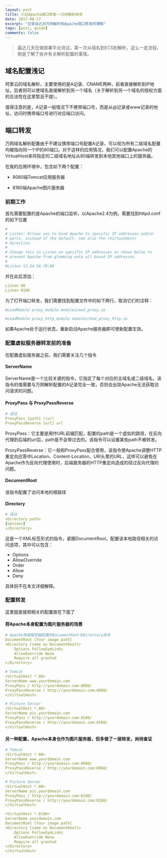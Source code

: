```yaml
---
layout: post
title: 小记Apache端口转发——万网解析初步
date: 2017-08-17
excerpt: "记录自己对万网解析和Apache端口转发的理解"
tags: [post, guide]
comments: false
---
```

> 最近几天在做部署平台测试，第一次从域名到ECS到解析，这么一走流程，倒是了解了些许有关解析配置的事情。

## 域名配置浅记

阿里云的域名解析，主要使用的是A记录、CNAME两种，前者直接解析到IP地址，后者则可以使域名直接解析到另一个域名（关于解析到另一个域名的授权方面的合法性在这里暂且不提）。

值得注意的是，A记录一般情况下不携带端口号，而是从@记录或www记录的地址，访问时携带端口号进行对应端口访问。

## 端口转发

万网域名解析配置由于不建议携带端口号配置A记录，可以视为所有二级域名配置均被指向同一个IP的80端口。对于这样的应用情况，我们可以配置Apache的VirtualHost来将指定的二级域名地址从80端转发到本地其他端口上的服务器。

在我的应用环境中，包含如下两个配置：

* 8080端Tomcat应用服务器

* 8180端Apache图片服务器

### 前期工作

首先需要配置的是Apache的端口监听，以Apache2.4为例，需要找到httpd.conf的如下位置

```yaml
#
# Listen: Allows you to bind Apache to specific IP addresses and/or
# ports, instead of the default. See also the <VirtualHost>
# directive.
#
# Change this to Listen on specific IP addresses as shown below to 
# prevent Apache from glomming onto all bound IP addresses.
#
#Listen 12.34.56.78:80
```

并在此后添加：

```yaml
Listen 80
Listen 8180
```

为了打开端口转发，我们需要找到配置文件中的如下两行，取消它们的注释：

```yaml
#LoadModule proxy_module modules/mod_proxy.so

#LoadModule proxy_http_module modules/mod_proxy_http.so
```

如果Apache处于运行状态，重新启动Apache服务器即可使新配置生效。

### 配置虚拟服务器转发前的准备

在配置虚拟服务器之前，我们需要关注几个指令

#### ServerName

ServerName是一个比较关键的指令，它指定了每个<VirtualHost>对应的主域名或二级域名，该指令的值需要与万网解析配置的A记录完全一致，否则会出现Apache无法获取访问请求的问题。

#### ProxyPass 与 ProxyPassReverse

```yaml
# 语法
ProxyPass [path] !|url
ProxyPassReverse [url] url
```

ProxyPass：它主要是用作URL前缀匹配，配置的path是一个虚拟的路径，在反向代理到后端的url后，path是不会带过去的。该指令可以设置某些path不被转发。

ProxyPassReverse：它一般和ProxyPass配合使用，该指令使Apache调整HTTP重定向应答中Location、Content-Location、URI头里的URL，这样可以避免在Apache作为反向代理使用时，后端服务器的HTTP重定向造成的绕过反向代理的问题。

#### DocumentRoot

该指令配置了访问本地的根路径

#### Directory

```yaml
# 语法
<Directory path>
[options]
</Directory>
```

这是一个XML标签形式的指令，紧跟DocumentRoot，配置该本地路径相关的访问选项，其中可以包含：

* Options
* AllowOverride
* Order
* Allow 
* Deny

具体则不在本文详细解释。

### 配置转发

这里就直接把相关的配置放在下面了

#### 将Apache本身配置为图片服务器的场景

```yaml
# Apache物理服务器配置的DocumentRoot与Directory指令
DocumentRoot [Your image path]
<Directory [same as DocumentRoot]>
    Options FollowSymLinks
    AllowOverride None
    Require all granted
</Directory>

# Tomcat
<VirtualHost *.80>
ServerName www.yourdomain.com
ProxyPass / http://yourdomain.com:8080/
ProxyPassReverse / http://yourdomain.com:8080/
</VirtualHost>

# Picture Server
<VirtualHost *.80>
ServerName pic.yourdomain.com
ProxyPass / http://yourdomain.com:8180/
ProxyPassReverse / http://yourdomain.com:8180/
</VirtualHost>
```

#### 另一种配置，Apache本身也作为图片服务器，但多做了一层转发，尚待查证

```yaml
# Tomcat
<VirtualHost *.80>
ServerName www.yourdomain.com
ProxyPass / http://yourdomain.com:8080/
ProxyPassReverse / http://yourdomain.com:8080/
</VirtualHost>

# Picture Server
<VirtualHost *.80>
ServerName pic.yourdomain.com
ProxyPass / http://yourdomain.com:8180/
ProxyPassReverse / http://yourdomain.com:8180/
</VirtualHost>

<VirtualHost *.8180>
ServerName yourdomain.com
DocumentRoot [Your image path]
<Directory [same as DocumentRoot]>
    Options FollowSymLinks
    AllowOverride None
    Require all granted
</Directory>
</VirtualHost>
```

